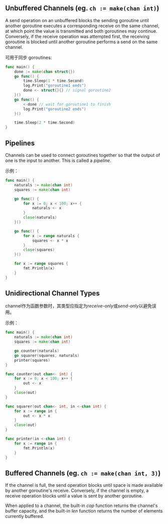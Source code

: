 ## Unbuffered Channels (eg. `ch := make(chan int)`)
A send operation on an unbuffered blocks the sending goroutine until another goroutine executes a corresponding receive on the same channel,
at which point the value is transmitted and both goroutines may continue. Conversely, if the receive operation was attempted first, the
receiving goroutine is blocked until another goroutine performs a send on the same channel.

可用于同步 goroutines:
```go
func main() {
	done := make(chan struct{})
	go func() {
		time.Sleep(1 * time.Second)
		log.Print("goroutine1 ends")
		done <- struct{}{} // signal goroutine2
	}()
	go func() {
		<-done // wait for goroutine1 to finish
		log.Print("goroutine2 ends")
	}()

	time.Sleep(2 * time.Second)
}
```

## Pipelines
Channels can be used to connect goroutines together so that the output of one is the input to another. This is called a *pipeline*.

示例：
```go
func main() {
	naturals := make(chan int)
	squares := make(chan int)

	go func() {
		for x := 0; x < 100; x++ {
			naturals <- x
		}
		close(naturals)
	}()

	go func() {
		for x := range naturals {
			squares <- x * x
		}
		close(squares)
	}()

	for x := range squares {
		fmt.Println(x)
	}
}
```

## Unidirectional Channel Types
channel作为函数参数时，其类型应指定为*receive-only*或*send-only*以避免误用。

示例：
```go
func main() {
	naturals := make(chan int)
	squares := make(chan int)

	go counter(naturals)
	go squarer(squares, naturals)
	printer(squares)
}

func counter(out chan<- int) {
	for x := 0; x < 100; x++ {
		out <- x
	}
	close(out)
}

func squarer(out chan<- int, in <-chan int) {
	for x := range in {
		out <- x * x
	}
	close(out)
}

func printer(in <-chan int) {
	for x := range in {
		fmt.Println(x)
	}
}
```

## Buffered Channels (eg. `ch := make(chan int, 3)`)
If the channel is full, the send operation blocks until space is made available by another goroutine's receive. Conversely, if the
channel is empty, a receive operation blocks until a value is sent by another goroutine.

When applied to a channel, the built-in *cap* function returns the channel's buffer capacity, and the built-in *len* function returns
the number of elements currently buffered.
